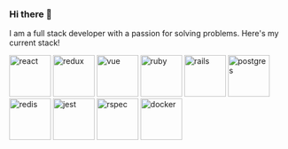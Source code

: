 ### Hi there 👋

I am a full stack developer with a passion for solving problems. Here's my current stack!



<span>
  <img src="https://cdn.jsdelivr.net/gh/devicons/devicon/icons/react/react-original.svg" alt="react" width="75"/>
  <img src="https://cdn.jsdelivr.net/gh/devicons/devicon/icons/redux/redux-original.svg" alt="redux" width="75"/>
  <img src="https://cdn.jsdelivr.net/gh/devicons/devicon/icons/vuejs/vuejs-original.svg" alt="vue" width="75"/>
  <img src="https://cdn.jsdelivr.net/gh/devicons/devicon/icons/ruby/ruby-original.svg" alt="ruby" width="75" />
  <img src="https://cdn.jsdelivr.net/gh/devicons/devicon/icons/rails/rails-original-wordmark.svg" alt="rails" width="75"/>
  <img src="https://cdn.jsdelivr.net/gh/devicons/devicon/icons/postgresql/postgresql-original.svg" alt="postgres" width="75"/>
  <img src="https://cdn.jsdelivr.net/gh/devicons/devicon/icons/redis/redis-original.svg" alt="redis" width="75"/>
  <img src="https://cdn.jsdelivr.net/gh/devicons/devicon/icons/jest/jest-plain.svg" alt="jest" width="75" />
  <img src="https://cdn.jsdelivr.net/gh/devicons/devicon/icons/rspec/rspec-original.svg" alt="rspec" width="75"/>
  <img src="https://cdn.jsdelivr.net/gh/devicons/devicon/icons/docker/docker-original.svg" alt="docker" width="75"/>
          
</span>

          
          

          
